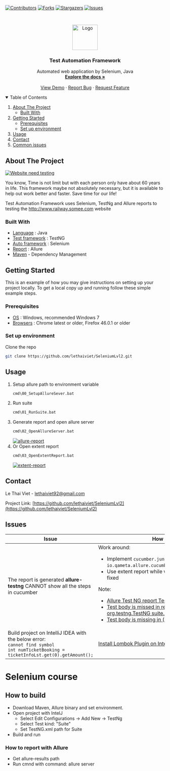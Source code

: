 [![Contributors][contributors-shield]][contributors-url]
[![Forks][forks-shield]][forks-url]
[![Stargazers][stars-shield]][stars-url]
[![Issues][issues-shield]][issues-url]



<!-- PROJECT LOGO -->
<br />
<p align="center">
  <a href="https://github.com/KimDung726/Selenium2">
    <img src="src/mainjava/utility/image/logo.png" alt="Logo" width="80" height="80">
  </a>

<h3 align="center">Test Automation Framework</h3>

  <p align="center">
    Automated web application by Selenium, Java
    <br />
    <a href="https://github.com/KimDung726/Selenium2"><strong>Explore the docs »</strong></a>
    <br />
    <br />
    <a href="https://github.com/KimDung726/Selenium2">View Demo</a>
    ·
    <a href="https://github.com/KimDung726/Selenium2">Report Bug</a>
    ·
    <a href="https://github.com/KimDung726/Selenium2">Request Feature</a>
  </p>



<!-- TABLE OF CONTENTS -->
<details open="open">
  <summary>Table of Contents</summary>
  <ol>
    <li>
      <a href="#about-the-project">About The Project</a>
      <ul>
        <li><a href="#built-with">Built With</a></li>
      </ul>
    </li>
    <li>
      <a href="#getting-started">Getting Started</a>
      <ul>
        <li><a href="#prerequisites">Prerequisites</a></li>
        <li><a href="#setupenvironment">Set up environment</a></li>
      </ul>
    </li>
    <li><a href="#usage">Usage</a></li>
    <li><a href="#contact">Contact</a></li>
    <li><a href="#Issues">Common issues</a></li>
  </ol>
</details>



<!-- ABOUT THE PROJECT -->

## About The Project

[![Website need testing][product-screenshot]](http://www.railway.somee.com/Page/HomePage.cshtml)

You know, Time is not limit but with each person only have about 60 years in life. This framework maybe not absolutely
necessary, but it is available to help out work better and faster. Save time for our life!

Test Automation Framework uses Selenium, TestNg and Allure reports to testing the  http://www.railway.somee.com
website

### Built With
* [Language](https://en.wikipedia.org/wiki/Java_(programming_language)) : Java
* [Test framework](https://testng.org/doc/) : TestNG
* [Auto framework](http://www.seleniumhq.org/) : Selenium
* [Report](http://allure.qatools.ru/) : Allure
* [Maven](https://maven.apache.org/) - Dependency Management

<!-- GETTING STARTED -->

## Getting Started

This is an example of how you may give instructions on setting up your project locally. To get a local copy up and
running follow these simple example steps.

### Prerequisites

* [OS](https://git-scm.com/downloads) : Windows, recommended Windows 7
* [Browsers](https://www.jetbrains.com/idea/download/#section=windows) : Chrome latest or older, Firefox 46.0.1 or older

### Set up environment

Clone the repo

   ```sh
   git clone https://github.com/lethaiviet/SeleniumLvl2.git
   ```

<!-- USAGE EXAMPLES -->

## Usage

1. Setup allure path to environment variable
   ```sh
   cmd\00_SetupAllureSever.bat
   ```
2. Run suite
   ```sh
   cmd\01_RunSuite.bat
   ```
3. Generate report and open allure server
   ```sh
   cmd\02_OpenAllureServer.bat
   ```
   [![allure-report][allure-report]](https://github.com/lethaiviet/SeleniumLvl2/blob/master/images/allure_report.png)
4. Or Open extent report
   ```sh
   cmd\03_OpenExtentReport.bat
   ```
   [![extent-report][extent-report]](https://github.com/lethaiviet/SeleniumLvl2/blob/master/images/extent_report.png)

<!-- CONTACT -->

## Contact

Le Thai Viet - [lethaiviet92@gmail.com]()

Project Link: [https://github.com/lethaiviet/SeleniumLvl2](https://github.com/lethaiviet/SeleniumLvl2)



<!-- ISSUES -->

## Issues

| Issue | How to fix |
| ------------- | ------------- |
| The report is generated **allure-testng** CANNOT show all the steps in cucumber  | Work around: <ul><li>Implement `cucumber.junit` with plugin `io.qameta.allure.cucumber5jvm.AllureCucumber5Jvm` </li><li> Use extent report while waiting for allure-testng is fixed</li></ul> Note: <ul><li> [Allure Test NG report TestBody is missing](https://stackoverflow.com/questions/57566093/allure-test-ng-report-testbody-is-missing) </li><li>[Test body is missed in report if run test via "java org.testng.TestNG suite.xml"](https://github.com/allure-framework/allure-java/issues/301) </li> <li>[Test body is missing in (cucumber) testNG report"](https://github.com/allure-framework/allure-java/issues/398) </li></ul> |
| Build project on IntelliJ IDEA with the below error: <br> `cannot find symbol` <br> `int numTicketBooking = ticketInfoLst.get(0).getAmount();` | [Install Lombok Plugin on IntelliJ IDEA](https://projectlombok.org/setup/intellij)  |

<!-- MARKDOWN LINKS & IMAGES -->
<!-- https://www.markdownguide.org/basic-syntax/#reference-style-links -->

[contributors-shield]: https://img.shields.io/github/contributors/lethaiviet/SeleniumLvl2.svg?style=for-the-badge

[contributors-url]: https://github.com/lethaiviet/SeleniumLvl2/graphs/contributors

[forks-shield]: https://img.shields.io/github/forks/lethaiviet/SeleniumLvl2.svg?style=for-the-badge

[forks-url]: https://github.com/lethaiviet/SeleniumLvl2/graphs/network/members

[stars-shield]: https://img.shields.io/github/stars/lethaiviet/SeleniumLvl2.svg?style=for-the-badge

[stars-url]: https://github.com/lethaiviet/SeleniumLvl2/graphs/stargazers

[issues-shield]: https://img.shields.io/github/issues/lethaiviet/SeleniumLvl2.svg?style=for-the-badge

[issues-url]: https://github.com/lethaiviet/SeleniumLvl2/graphs/issues

[license-shield]: https://img.shields.io/github/license/othneildrew/Best-README-Template.svg?style=for-the-badge

[license-url]:https://github.com/lethaiviet/SeleniumLvl2/graphs/blob/master/LICENSE.txt

[linkedin-shield]: https://img.shields.io/badge/-LinkedIn-black.svg?style=for-the-badge&logo=linkedin&colorB=555

[product-screenshot]: images/screenshot.png

[allure-report]: images/allure_report.png

[extent-report]: images/extent_report.png


# Selenium course
## How to build
- Download Maven, Allure binary and set environment.
- Open project with IntelJ
    + Select Edit Configurations -> Add New -> TestNg
    + Select Test kind: "Suite"
    + Set TestNG.xml path for Suite
- Build and run
### How to report with Allure
- Get allure-results path
- Run cmnd with command: allure server <path>